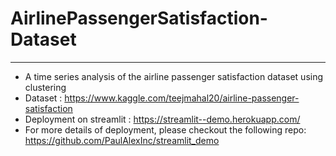 # AirlinePassengerSatisfaction-Dataset
---
- A time series analysis of the airline passenger satisfaction dataset using clustering <br/>
- Dataset : https://www.kaggle.com/teejmahal20/airline-passenger-satisfaction <br/>
- Deployment on streamlit : https://streamlit--demo.herokuapp.com/  <br/>
- For more details of deployment, please checkout the following repo: https://github.com/PaulAlexInc/streamlit_demo
